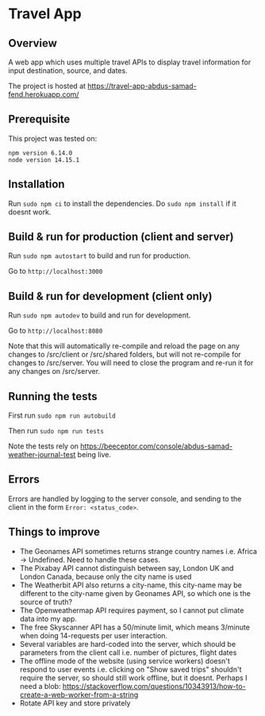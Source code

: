 # Travel App

## Overview
A web app which uses multiple travel APIs to display travel information for input destination, source, and dates.

The project is hosted at https://travel-app-abdus-samad-fend.herokuapp.com/

## Prerequisite
This project was tested on:

```
npm version 6.14.0
node version 14.15.1
```

## Installation
Run `sudo npm ci` to install the dependencies. Do `sudo npm install` if it doesnt work.

## Build & run for production (client and server)
Run `sudo npm autostart` to build and run for production.

Go to `http://localhost:3000`

## Build & run for development (client only)
Run `sudo npm autodev` to build and run for development. 

Go to `http://localhost:8080`

Note that this will automatically re-compile and reload the page on any changes to /src/client or /src/shared folders, but will not re-compile for changes to /src/server. You will need to close the program and re-run it for any changes on /src/server.

## Running the tests
First run
`sudo npm run autobuild`

Then run
`sudo npm run tests`

Note the tests rely on https://beeceptor.com/console/abdus-samad-weather-journal-test being live. 

## Errors
Errors are handled by logging to the server console, and sending to the client in the form `Error: <status_code>`.

## Things to improve
- The Geonames API sometimes returns strange country names i.e. Africa -> Undefined. Need to handle these cases.
- The Pixabay API cannot distinguish between say, London UK and London Canada, because only the city name is used
- The Weatherbit API also returns a city-name, this city-name may be different to the city-name given by Geonames API, so which one is the source of truth?
- The Openweathermap API requires payment, so I cannot put climate data into my app.
- The free Skyscanner API has a 50/minute limit, which means 3/minute when doing 14-requests per user interaction.
- Several variables are hard-coded into the server, which should be parameters from the client call i.e. number of pictures, flight dates 
- The offline mode of the website (using service workers) doesn't respond to user events i.e. clicking on "Show saved trips" shouldn't require the server, so should still work offline, but it doesnt. Perhaps I need a blob: https://stackoverflow.com/questions/10343913/how-to-create-a-web-worker-from-a-string
- Rotate API key and store privately
